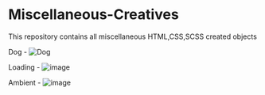 # Miscellaneous-Creatives
This repository contains all miscellaneous HTML,CSS,SCSS created objects

Dog - 
![Dog](https://github.com/shreyapandey970/Miscellaneous-Creatives/assets/122536488/0952958c-5e27-46d2-a1fe-d979fdcb78ba)

Loading - 
![image](https://github.com/shreyapandey970/Miscellaneous-Creatives/assets/122536488/1fb95539-2fc1-440d-8431-6c7705346789)

Ambient - 
![image](https://github.com/shreyapandey970/Miscellaneous-Creatives/assets/122536488/6f279562-d28e-4800-959f-a09374c96e8e)


